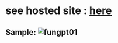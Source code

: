 # see hosted site : [here](https://alanansari.github.io/funGPT/)
## Sample: ![fungpt01](https://github.com/alanansari/funGPT/assets/22475370/f8166f4a-74c0-4179-ae6c-9f0ab2bdf4ad)
